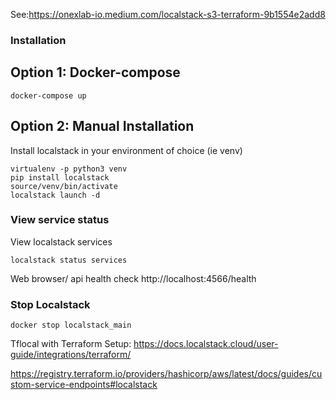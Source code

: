 See:https://onexlab-io.medium.com/localstack-s3-terraform-9b1554e2add8

### Installation 

## Option 1: Docker-compose 
```
docker-compose up
```



## Option 2: Manual Installation
Install localstack in your environment of choice (ie venv)
```
virtualenv -p python3 venv
pip install localstack
source/venv/bin/activate
localstack launch -d
```

### View service status
View localstack services
```
localstack status services
```

Web browser/ api health check
http://localhost:4566/health

### Stop Localstack
```
docker stop localstack_main
```
Tflocal with Terraform Setup:
https://docs.localstack.cloud/user-guide/integrations/terraform/

https://registry.terraform.io/providers/hashicorp/aws/latest/docs/guides/custom-service-endpoints#localstack
